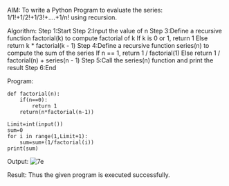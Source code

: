 AIM: To write a Python Program to evaluate the series: 1/1!+1/2!+1/3!+....+1/n! using recursion.

Algorithm: 
    Step 1:Start 
    Step 2:Input the value of n 
    Step 3:Define a recursive function factorial(k) to compute factorial of k If k is 0 or 1, return 1 Else return k * factorial(k - 1) 
    Step 4:Define a recursive function series(n) to compute the sum of the series If n == 1, return 1 / factorial(1) Else return 1 / factorial(n) + series(n - 1) 
    Step 5:Call the series(n) function and print the result 
    Step 6:End

Program:
```
def factorial(n):
    if(n==0):
        return 1
    return(n*factorial(n-1))
        
Limit=int(input())
sum=0
for i in range(1,Limit+1):
    sum=sum+(1/factorial(i))
print(sum)
```
Output:
![7e](https://github.com/user-attachments/assets/578b7ddc-a5e9-4ac1-ab86-97982567cf59)

Result:
  Thus the given program is executed successfully.
